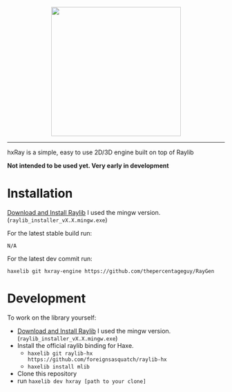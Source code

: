 <p align="center">
  <img src="https://github.com/hxray-engine/hxRay/blob/master/logo.png?raw=true"  width="300" height="300">
</p>

----
hxRay is a simple, easy to use 2D/3D engine built on top of Raylib

**Not intended to be used yet. Very early in development**

# Installation
[Download and Install Raylib](https://github.com/raysan5/raylib/releases) I used the mingw version. (``raylib_installer_vX.X.mingw.exe``)

For the latest stable build run:
```
N/A
```
For the latest dev commit run: 
```
haxelib git hxray-engine https://github.com/thepercentageguy/RayGen
```
# Development
To work on the library yourself:
- [Download and Install Raylib](https://github.com/raysan5/raylib/releases) I used the mingw version. (``raylib_installer_vX.X.mingw.exe``)
- Install the official raylib binding for Haxe.
  - ```haxelib git raylib-hx https://github.com/foreignsasquatch/raylib-hx```
  - ```haxelib install mlib```
- Clone this repository
- run ```haxelib dev hxray [path to your clone]```
